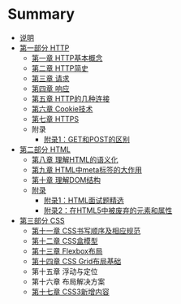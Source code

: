 # Summary

* [说明](README.md)
* [第一部分 HTTP](chapter1.md)
  * [第一章 HTTP基本概念](di-yi-zhang-bi-xu-zhi-dao-de-http-ji-ben-gai-nian.md)
  * [第二章 HTTP简史](di-er-zhang-http-jian-shi.md)
  * [第三章 请求](di-san-zhang-qing-qiu.md)
  * [第四章 响应](di-si-zhang-xiang-ying.md)
  * [第五章 HTTP的几种连接](di-wu-zhang-http-de-ji-zhong-lian-jie.md)
  * [第六章 Cookie技术](di-liu-zhang-cookie-ji-zhu.md)
  * [第七章 HTTPS](di-qi-zhang-https.md)
  * 附录
    * [附录1：GET和POST的区别](fu-lu-1-get-he-post-de-zhen-zheng-qu-bie.md)
* [第二部分 HTML](di-er-bu-fen-html.md)
  * [第八章 理解HTML的语义化](di-er-bu-fen-html/di-ba-zhang-li-jie-html-de-yu-yi-hua.md)
  * [第九章 HTML中meta标签的大作用](di-er-bu-fen-html/di-jiu-zhang-html-zhong-xiao-meta-biao-qian-de-da-zuo-yong.md)
  * [第十章 理解DOM结构](di-er-bu-fen-html/di-shi-yi-zhang-li-jie-dom-jie-gou.md)
  * [附录](di-er-bu-fen-html/fu-lu.md)
    * [附录1：HTML面试题精选](di-er-bu-fen-html/fu-lu-ff1a-html-mian-shi-ti.md)
    * [附录2：在HTML5中被废弃的元素和属性](di-er-bu-fen-html/fu-lu-2-ff1a-zai-html5-zhong-bei-fei-qi-de-yuan-su-he-shu-xing.md)
* [第三部分 CSS](di-san-bu-fen-css.md)
  * [第十一章 CSS书写顺序及相应规范](di-san-bu-fen-css/di-shi-yi-zhang-css-shu-xie-shun-xu-ji-xiang-ying-gui-fan.md)
  * [第十二章 CSS盒模型](di-san-bu-fen-css/di-shi-er-zhang-css-he-mo-xing.md)
  * [第十三章 Flexbox布局](di-san-bu-fen-css/di-shi-san-zhang-flexbox-bu-ju.md)
  * [第十四章 CSS Grid布局基础](di-san-bu-fen-css/di-shi-si-zhang-css-grid-bu-ju-ji-chu.md)
  * 第十五章 浮动与定位
  * 第十六章 布局解决方案
  * [第十七章 CSS3新增内容](di-san-bu-fen-css/di-shi-wu-zhang-css3-xin-zeng-nei-rong.md)

